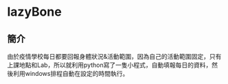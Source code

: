 # lazyBone

## 簡介

由於疫情學校每日都要回報身體狀況&活動範圍，因為自己的活動範圍固定，只有上課地點和Lab，所以就利用python寫了一隻小程式，自動填報每日的資料，然後利用windows排程自動在設定的時間執行。
